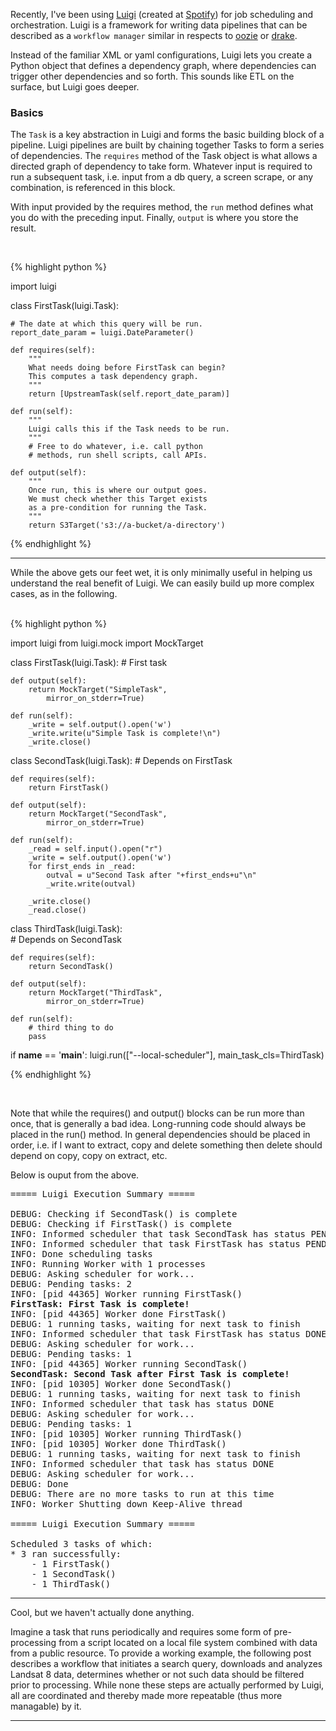 Recently, I've been using [Luigi](https://pypi.python.org/pypi/luigi/2.2.0) (created at [Spotify](https://en.wikipedia.org/wiki/Spotify)) for job scheduling and orchestration.  Luigi is a framework for writing data pipelines that can be described as a `workflow manager` similar in respects to [oozie](http://oozie.apache.org/) or [drake](https://github.com/Factual/drake).   

Instead of the familiar XML or yaml configurations, Luigi lets you create a Python object that defines a dependency graph, where dependencies can trigger other dependencies and so forth. This sounds like ETL on the surface, but Luigi goes deeper.

### Basics

The `Task` is a key abstraction in Luigi and forms the basic building block of a pipeline. Luigi pipelines are built by chaining together Tasks to form a series of dependencies. The `requires` method of the Task object is what allows a directed graph of dependency to take form. Whatever input is required to run a subsequent task, i.e. input from a db query, a screen scrape, or any combination, is referenced in this block.

With input provided by the requires method, the `run` method defines what you do with the preceding input. Finally, `output` is where you store the result.

<br>

{% highlight python %}

import luigi

class FirstTask(luigi.Task):

    # The date at which this query will be run.
    report_date_param = luigi.DateParameter()

    def requires(self):
        """
        What needs doing before FirstTask can begin?
        This computes a task dependency graph.
        """
        return [UpstreamTask(self.report_date_param)]

    def run(self):
        """
        Luigi calls this if the Task needs to be run.
        """
        # Free to do whatever, i.e. call python
        # methods, run shell scripts, call APIs.

    def output(self):
        """
        Once run, this is where our output goes.
        We must check whether this Target exists 
        as a pre-condition for running the Task.
        """
        return S3Target('s3://a-bucket/a-directory')

{% endhighlight %}

---

While the above gets our feet wet, it is only minimally useful in helping us understand the real benefit of Luigi. We can easily build up more complex cases, as in the following.

<br>
{% highlight python %}

import luigi
from luigi.mock import MockTarget 

class FirstTask(luigi.Task):
    # First task
 
    def output(self):
        return MockTarget("SimpleTask", 
            mirror_on_stderr=True)
 
    def run(self):
        _write = self.output().open('w')
        _write.write(u"Simple Task is complete!\n")
        _write.close()

class SecondTask(luigi.Task):
    # Depends on FirstTask
        
    def requires(self):
        return FirstTask()

    def output(self):
        return MockTarget("SecondTask", 
            mirror_on_stderr=True)
    
    def run(self):
        _read = self.input().open("r")
        _write = self.output().open('w')
        for first_ends in _read:
            outval = u"Second Task after "+first_ends+u"\n"
            _write.write(outval)
        
        _write.close()
        _read.close()

class ThirdTask(luigi.Task):    
    # Depends on SecondTask
        
    def requires(self):
        return SecondTask()

    def output(self):
        return MockTarget("ThirdTask", 
            mirror_on_stderr=True)
    
    def run(self):
        # third thing to do
        pass
 
if __name__ == '__main__':
    luigi.run(["--local-scheduler"], 
        main_task_cls=ThirdTask)


{% endhighlight %}

<br>

Note that while the requires() and output() blocks can be run more than once, that is generally a bad idea. Long-running code should always be placed in the run() method. In general dependencies should be placed in order, i.e. if I want to extract, copy and delete something then delete should depend on copy, copy on extract, etc.

Below is ouput from the above. 

<pre>
===== Luigi Execution Summary =====

DEBUG: Checking if SecondTask() is complete
DEBUG: Checking if FirstTask() is complete
INFO: Informed scheduler that task SecondTask has status PENDING
INFO: Informed scheduler that task FirstTask has status PENDING
INFO: Done scheduling tasks
INFO: Running Worker with 1 processes
DEBUG: Asking scheduler for work...
DEBUG: Pending tasks: 2
INFO: [pid 44365] Worker running FirstTask()
<strong>FirstTask: First Task is complete!</strong>
INFO: [pid 44365] Worker done FirstTask()
DEBUG: 1 running tasks, waiting for next task to finish
INFO: Informed scheduler that task FirstTask has status DONE
DEBUG: Asking scheduler for work...
DEBUG: Pending tasks: 1
INFO: [pid 44365] Worker running SecondTask()
<strong>SecondTask: Second Task after First Task is complete!</strong>
INFO: [pid 10305] Worker done SecondTask()
DEBUG: 1 running tasks, waiting for next task to finish
INFO: Informed scheduler that task has status DONE
DEBUG: Asking scheduler for work...
DEBUG: Pending tasks: 1
INFO: [pid 10305] Worker running ThirdTask()
INFO: [pid 10305] Worker done ThirdTask()
DEBUG: 1 running tasks, waiting for next task to finish
INFO: Informed scheduler that task has status DONE
DEBUG: Asking scheduler for work...
DEBUG: Done
DEBUG: There are no more tasks to run at this time
INFO: Worker Shutting down Keep-Alive thread

===== Luigi Execution Summary =====

Scheduled 3 tasks of which:
* 3 ran successfully:
    - 1 FirstTask()
    - 1 SecondTask()
    - 1 ThirdTask()
</pre>

---

Cool, but we haven't actually done anything. 

Imagine a task that runs periodically and requires some form of pre-processing from a script located on a local file system combined with data from a public resource. To provide a working example, the following post describes a workflow that initiates a search query, downloads and analyzes Landsat 8 data, determines whether or not such data should be filtered prior to processing. While none these steps are actually performed by Luigi, all are coordinated and thereby made more repeatable (thus more managable) by it.  

---